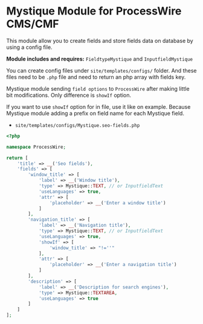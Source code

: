 # Mystique Module for ProcessWire CMS/CMF

This module allow you to create fields and store fields data on database by using a config file.

**Module includes and requires:** `FieldtypeMystique` and `InputfieldMystique`

You can create config files under `site/templates/configs/` folder. And these files need to be `.php` file and need to return an php array with fields key.

Mystique module sending `field options` to `ProcessWire` after making little bit modifications. Only difference is `showIf` option.

If you want to use `showIf` option for in file, use it like on example. Because Mystique module adding a prefix on field name for each Mystique field.

- `site/templates/configs/Mystique.seo-fields.php`

```php
<?php

namespace ProcessWire;

return [
    'title' => __('Seo fields'),
    'fields' => [
        'window_title' => [
            'label' => __('Window title'),
            'type' => Mystique::TEXT, // or InputfieldText
            'useLanguages' => true,
            'attr' => [
                'placeholder' => __('Enter a window title')
            ]
        ],
        'navigation_title' => [
            'label' => __('Navigation title'),
            'type' => Mystique::TEXT, // or InputfieldText
            'useLanguages' => true,
            'showIf' => [
                'window_title' => "!=''"
            ],
            'attr' => [
                'placeholder' => __('Enter a navigation title')
            ]
        ],
        'description' => [
            'label' => __('Description for search engines'),
            'type' => Mystique::TEXTAREA,
            'useLanguages' => true
        ]
    ]
];
```


